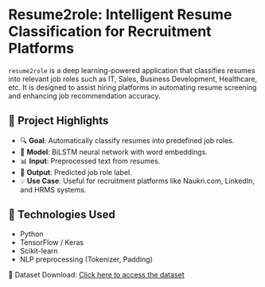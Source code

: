 # Resume2role: Intelligent Resume Classification for Recruitment Platforms

`resume2role` is a deep learning-powered application that classifies resumes into relevant job roles such as IT, Sales, Business Development, Healthcare, etc. It is designed to assist hiring platforms in automating resume screening and enhancing job recommendation accuracy.

## 🚀 Project Highlights

- 🔍 **Goal**: Automatically classify resumes into predefined job roles.
- 🧠 **Model**: BiLSTM neural network with word embeddings.
- 📊 **Input**: Preprocessed text from resumes.
- 🎯 **Output**: Predicted job role label.
- 💡 **Use Case**: Useful for recruitment platforms like Naukri.com, LinkedIn, and HRMS systems.

## 🧠 Technologies Used

- Python
- TensorFlow / Keras
- Scikit-learn
- NLP preprocessing (Tokenizer, Padding)


📂 Dataset Download: [Click here to access the dataset](https://drive.google.com/file/d/1Mi5PjjHPgkRIThdf8KPjoQQwT2hnDIyc/view?usp=sharing)
